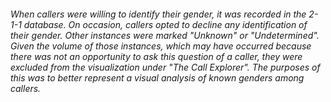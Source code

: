 ###### When callers were willing to identify their gender, it was recorded in the 2-1-1 database. On occasion, callers opted to decline any identification of their gender. Other instances were marked "Unknown" or "Undetermined". Given the volume of those instances, which may have occurred because there was not an opportunity to ask this question of a caller, they were excluded from the visualization under "The Call Explorer". The purposes of this was to better represent a visual analysis of known genders among callers. 
